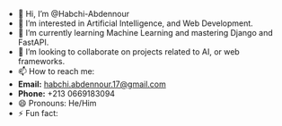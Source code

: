 - 👋 Hi, I’m @Habchi-Abdennour
- 👀 I’m interested in Artificial Intelligence, and Web Development.
- 🌱 I’m currently learning Machine Learning and mastering Django and FastAPI.
- 💞️ I’m looking to collaborate on projects related to AI, or web frameworks.
- 📫 How to reach me: <br> <li><strong>Email:</strong> habchi.abdennour.17@gmail.com</li> <li><strong>Phone:</strong> +213 0669183094</li>
- 😄 Pronouns: He/Him
- ⚡ Fun fact:

<!---
Habchi-Abdennour/Habchi-Abdennour is a ✨ special ✨ repository because its `README.md` (this file) appears on your GitHub profile.
You can click the Preview link to take a look at your changes.
--->
